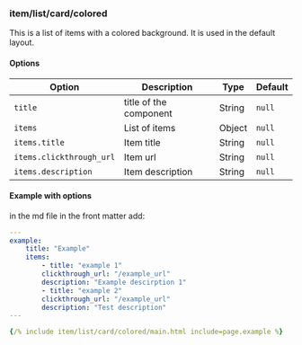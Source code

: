 ### item/list/card/colored

This is a list of items with a colored background. It is used in the default layout.

#### Options

| Option | Description | Type | Default |
| ------ | ----------- | ---- | ------- |
| `title` |  title of the component | String | `null` |
| `items` | List of items | Object | `null` |
| `items.title` | Item title | String | `null` |
| `items.clickthrough_url` | Item url | String | `null` |
| `items.description` | Item description | String | `null` |

#### Example with options

in the md file in the front matter add:

```yml
---
example:
    title: "Example"
    items:
        - title: "example 1"
        clickthrough_url: "/example_url"
        description: "Example descirption 1"
        - title: "example 2"
        clickthrough_url: "/example_url"
        description: "Test description"
---

{/% include item/list/card/colored/main.html include=page.example %}
```